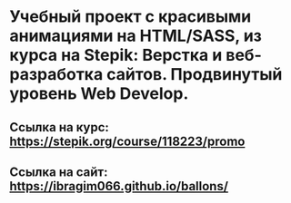 # Учебный проект с красивыми анимациями на HTML/SASS, из курса на Stepik: Верстка и веб-разработка сайтов. Продвинутый уровень Web Develop.
## Ссылка на курс: https://stepik.org/course/118223/promo  
## Ссылка на сайт: https://ibragim066.github.io/ballons/  